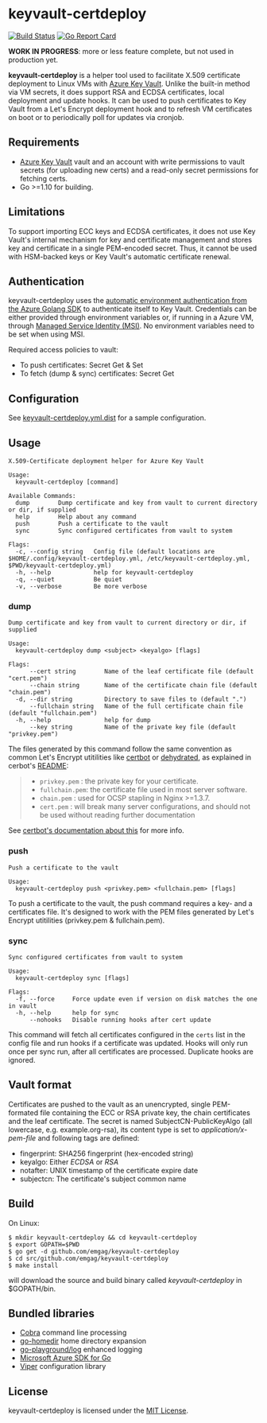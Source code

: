 # keyvault-certdeploy

[![Build Status](https://travis-ci.org/emgag/keyvault-certdeploy.svg?branch=master)](https://travis-ci.org/emgag/keyvault-certdeploy)
[![Go Report Card](https://goreportcard.com/badge/github.com/emgag/keyvault-certdeploy)](https://goreportcard.com/report/github.com/emgag/keyvault-certdeploy)

**WORK IN PROGRESS**: more or less feature complete, but not used in production yet.

**keyvault-certdeploy** is a helper tool used to facilitate X.509 certificate deployment to Linux VMs with [Azure Key Vault](https://azure.microsoft.com/en-us/services/key-vault/). Unlike the built-in method via VM secrets, it does support RSA and ECDSA certificates, local deployment and update hooks. It can be used to push certificates to Key Vault from a Let's Encrypt deployment hook and to refresh VM certificates on boot or to periodically poll for updates via cronjob. 

## Requirements

* [Azure Key Vault](https://azure.microsoft.com/en-us/services/key-vault) vault and an account with write permissions to vault secrets (for uploading new certs) and a read-only secret permissions for fetching certs. 
* Go >=1.10 for building.  

## Limitations

To support importing ECC keys and ECDSA certificates, it does not use Key Vault's internal mechanism for key and certificate management and stores key and certificate in a single PEM-encoded secret. Thus, it cannot be used with HSM-backed keys or Key Vault's automatic certificate renewal.

## Authentication

keyvault-certdeploy uses the [automatic environment authentication from the Azure Golang SDK](https://docs.microsoft.com/en-us/go/azure/azure-sdk-go-authorization#use-environment-based-authentication) to authenticate itself to Key Vault. Credentials can be either provided through environment variables or, if running in a Azure VM, through [Managed Service Identity (MSI)](https://docs.microsoft.com/en-us/azure/active-directory/managed-service-identity/overview). No environment variables need to be set when using MSI.

Required access policies to vault:
* To push certificates: Secret Get & Set
* To fetch (dump & sync) certificates: Secret Get

## Configuration

See [keyvault-certdeploy.yml.dist](keyvault-certdeploy.yml.dist) for a sample configuration. 

## Usage

```
X.509-Certificate deployment helper for Azure Key Vault

Usage:
  keyvault-certdeploy [command]

Available Commands:
  dump        Dump certificate and key from vault to current directory or dir, if supplied
  help        Help about any command
  push        Push a certificate to the vault
  sync        Sync configured certificates from vault to system

Flags:
  -c, --config string   Config file (default locations are $HOME/.config/keyvault-certdeploy.yml, /etc/keyvault-certdeploy.yml, $PWD/keyvault-certdeploy.yml)
  -h, --help            help for keyvault-certdeploy
  -q, --quiet           Be quiet
  -v, --verbose         Be more verbose
```

### dump

```
Dump certificate and key from vault to current directory or dir, if supplied

Usage:
  keyvault-certdeploy dump <subject> <keyalgo> [flags]

Flags:
      --cert string        Name of the leaf certificate file (default "cert.pem")
      --chain string       Name of the certificate chain file (default "chain.pem")
  -d, --dir string         Directory to save files to (default ".")
      --fullchain string   Name of the full certificate chain file (default "fullchain.pem")
  -h, --help               help for dump
      --key string         Name of the private key file (default "privkey.pem")
```

The files generated by this command follow the same convention as common Let's Encrypt utitilities like [certbot](https://github.com/certbot/certbot) or [dehydrated](https://github.com/lukas2511/dehydrated), as explained in cerbot's [README](https://github.com/certbot/certbot/blob/398bd4a2cd8e7a3b5f47b6a24fc3a0c604d0be5b/certbot/storage.py#L1049-L1061):

> * `privkey.pem`  : the private key for your certificate.
> * `fullchain.pem`: the certificate file used in most server software.
> * `chain.pem`    : used for OCSP stapling in Nginx >=1.3.7.
> * `cert.pem`     : will break many server configurations, and should not be used
                 without reading further documentation 

See [certbot's documentation about this](https://certbot.eff.org/docs/using.html#where-are-my-certificates) for more info.


### push

```
Push a certificate to the vault

Usage:
  keyvault-certdeploy push <privkey.pem> <fullchain.pem> [flags]
```

To push a certificate to the vault, the push command requires a key- and a certificates file. It's designed to work with the PEM files generated by Let's Encrypt utitilities (privkey.pem & fullchain.pem).

### sync

```
Sync configured certificates from vault to system

Usage:
  keyvault-certdeploy sync [flags]

Flags:
  -f, --force     Force update even if version on disk matches the one in vault
  -h, --help      help for sync
      --nohooks   Disable running hooks after cert update
```

This command will fetch all certificates configured in the `certs` list in the config file and run hooks if a certificate was updated. Hooks will only run once per sync run, after all certificates are processed. Duplicate hooks are ignored.

## Vault format

Certificates are pushed to the vault as an unencrypted, single PEM-formated file containing the ECC or RSA private key, the chain certificates and the leaf certificate. The secret is named SubjectCN-PublicKeyAlgo (all lowercase, e.g. example.org-rsa), its content type is set to _application/x-pem-file_ and following tags are defined:

* fingerprint: SHA256 fingerprint (hex-encoded string)
* keyalgo: Either _ECDSA_ or _RSA_
* notafter: UNIX timestamp of the certificate expire date
* subjectcn: The certificate's subject common name


## Build

On Linux:

```
$ mkdir keyvault-certdeploy && cd keyvault-certdeploy
$ export GOPATH=$PWD
$ go get -d github.com/emgag/keyvault-certdeploy
$ cd src/github.com/emgag/keyvault-certdeploy
$ make install
```

will download the source and build binary called _keyvault-certdeploy_ in $GOPATH/bin.

## Bundled libraries

* [Cobra](https://github.com/spf13/cobra) command line processing 
* [go-homedir](https://github.com/mitchellh/go-homedir) home directory expansion 
* [go-playground/log](https://github.com/go-playground/log) enhanced logging
* [Microsoft Azure SDK for Go](https://github.com/Azure/azure-sdk-for-go)
* [Viper](https://github.com/spf13/viper) configuration library

## License

keyvault-certdeploy is licensed under the [MIT License](http://opensource.org/licenses/MIT).